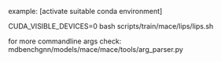 
example:
[activate suitable conda environment]

CUDA_VISIBLE_DEVICES=0 bash  scripts/train/mace/lips/lips.sh


for more commandline args check: mdbenchgnn/models/mace/mace/tools/arg_parser.py
